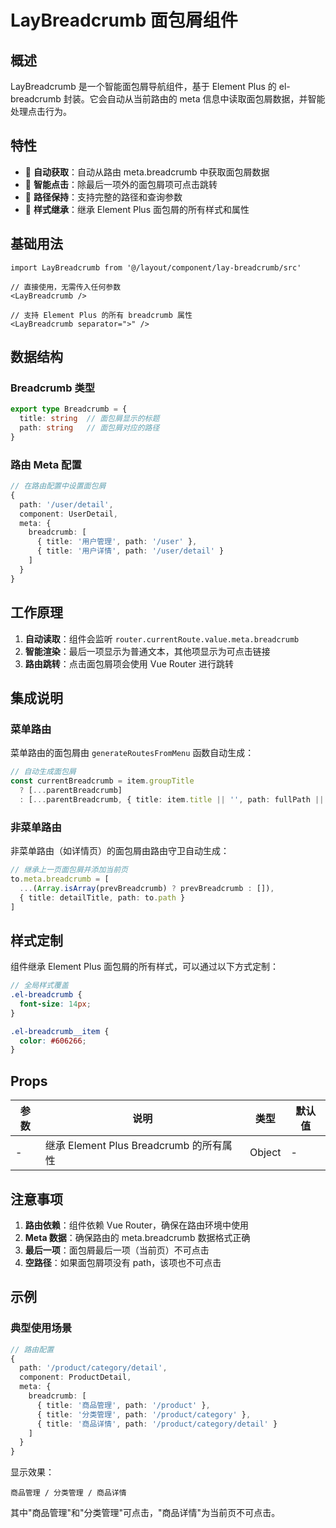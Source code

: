 # LayBreadcrumb 面包屑组件

## 概述

LayBreadcrumb 是一个智能面包屑导航组件，基于 Element Plus 的 el-breadcrumb 封装。它会自动从当前路由的 meta 信息中读取面包屑数据，并智能处理点击行为。

## 特性

- 🔄 **自动获取**：自动从路由 meta.breadcrumb 中获取面包屑数据
- 🎯 **智能点击**：除最后一项外的面包屑项可点击跳转
- 📍 **路径保持**：支持完整的路径和查询参数
- 🎨 **样式继承**：继承 Element Plus 面包屑的所有样式和属性

## 基础用法

```tsx
import LayBreadcrumb from '@/layout/component/lay-breadcrumb/src'

// 直接使用，无需传入任何参数
<LayBreadcrumb />

// 支持 Element Plus 的所有 breadcrumb 属性
<LayBreadcrumb separator=">" />
```

## 数据结构

### Breadcrumb 类型

```typescript
export type Breadcrumb = {
  title: string  // 面包屑显示的标题
  path: string   // 面包屑对应的路径
}
```

### 路由 Meta 配置

```typescript
// 在路由配置中设置面包屑
{
  path: '/user/detail',
  component: UserDetail,
  meta: {
    breadcrumb: [
      { title: '用户管理', path: '/user' },
      { title: '用户详情', path: '/user/detail' }
    ]
  }
}
```

## 工作原理

1. **自动读取**：组件会监听 `router.currentRoute.value.meta.breadcrumb`
2. **智能渲染**：最后一项显示为普通文本，其他项显示为可点击链接
3. **路由跳转**：点击面包屑项会使用 Vue Router 进行跳转

## 集成说明

### 菜单路由

菜单路由的面包屑由 `generateRoutesFromMenu` 函数自动生成：

```typescript
// 自动生成面包屑
const currentBreadcrumb = item.groupTitle
  ? [...parentBreadcrumb]
  : [...parentBreadcrumb, { title: item.title || '', path: fullPath || '' }]
```

### 非菜单路由

非菜单路由（如详情页）的面包屑由路由守卫自动生成：

```typescript
// 继承上一页面包屑并添加当前页
to.meta.breadcrumb = [
  ...(Array.isArray(prevBreadcrumb) ? prevBreadcrumb : []),
  { title: detailTitle, path: to.path }
]
```

## 样式定制

组件继承 Element Plus 面包屑的所有样式，可以通过以下方式定制：

```scss
// 全局样式覆盖
.el-breadcrumb {
  font-size: 14px;
}

.el-breadcrumb__item {
  color: #606266;
}
```

## Props

| 参数 | 说明 | 类型 | 默认值 |
|------|------|------|--------|
| - | 继承 Element Plus Breadcrumb 的所有属性 | Object | - |

## 注意事项

1. **路由依赖**：组件依赖 Vue Router，确保在路由环境中使用
2. **Meta 数据**：确保路由的 meta.breadcrumb 数据格式正确
3. **最后一项**：面包屑最后一项（当前页）不可点击
4. **空路径**：如果面包屑项没有 path，该项也不可点击

## 示例

### 典型使用场景

```typescript
// 路由配置
{
  path: '/product/category/detail',
  component: ProductDetail,
  meta: {
    breadcrumb: [
      { title: '商品管理', path: '/product' },
      { title: '分类管理', path: '/product/category' },
      { title: '商品详情', path: '/product/category/detail' }
    ]
  }
}
```

显示效果：
```
商品管理 / 分类管理 / 商品详情
```

其中"商品管理"和"分类管理"可点击，"商品详情"为当前页不可点击。
